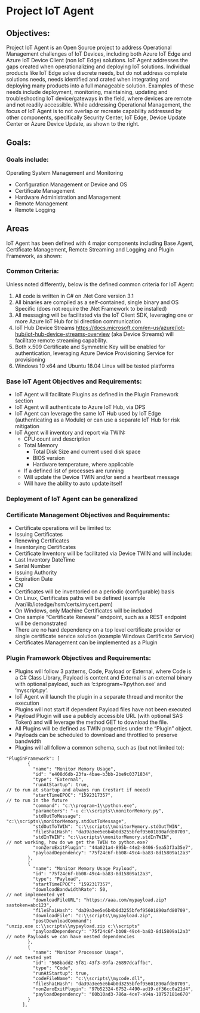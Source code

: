 # Project IoT Agent
## Objectives:
Project IoT Agent is an Open Source project to address Operational Management challenges of IoT Devices, including both Azure IoT Edge and Azure IoT Device Client (non IoT Edge) solutions.  IoT Agent addresses the gaps created when operationalizing and deploying IoT solutions.  Individual products like IoT Edge solve discrete needs, but do not address complete solutions needs, needs identified and crated when integrating and deploying many products into a full manageable solution.  Examples of these needs include deployment, monitoring, maintaining, updating and troubleshooting IoT device/gateways in the field, where devices are remote and not readily accessible.
While addressing Operational Management, the focus of IoT Agent is to not overlap or recreate capability addressed by other components, specifically Security Center, IoT Edge, Device Update Center or Azure Device Update, as shown to the right.
## Goals:
### Goals include:
Operating System Management and Monitoring
* Configuration Management or Device and OS
* Certificate Management
* Hardware Administration and Management
* Remote Management
* Remote Logging

## Areas
IoT Agent has been defined with 4 major components including Base Agent, Certificate Management, Remote Streaming and Logging and Plugin Framework, as shown:
 
### Common Criteria:
Unless noted differently, below is the defined common criteria for IoT Agent:
1. All code is written in C# on .Net Core version 3.1
2. All binaries are compiled as a self-contained, single binary and OS Specific (does not require the .Net Framework to be installed)
3. All messaging will be facilitated via the IoT Client SDK, leveraging one or more Azure IoT Hub for bi direction communication
4. IoT Hub Device Streams https://docs.microsoft.com/en-us/azure/iot-hub/iot-hub-device-streams-overview (aka Device Streams) will facilitate remote streaming capability.
5. Both x.509 Certificate and Symmetric Key will be enabled for authentication, leveraging Azure Device Provisioning Service for provisioning
6. Windows 10 x64 and Ubuntu 18.04 Linux will be tested platforms

### Base IoT Agent Objectives and Requirements:
* IoT Agent will facilitate Plugins as defined in the Plugin Framework section
* IoT Agent will authenticate to Azure IoT Hub, via DPS
* IoT Agent can leverage the same IoT Hub used by IoT Edge (authenticating as a Module) or can use a separate IoT Hub for risk mitigation
* IoT Agent will inventory and report via TWIN:
  * CPU count and description
   * Total Memory
	 * Total Disk Size and current used disk space
	 * BIOS version
	 * Hardware temperature, where applicable
  * If a defined list of processes are running
  * Will update the Device TWIN and/or send a heartbeat message
  * Will have the ability to auto update itself
### Deployment of IoT Agent can be generalized
### Certificate Management Objectives and Requirements:
 * Certificate operations will be limited to:
  * Issuing Certificates
  * Renewing Certificates
  * Inventorying Certificates
 * Certificate Inventory will be facilitated via Device TWIN and will include:
  * Last Inventory DateTime
  * Serial Number
  * Issuing Authority
  * Expiration Date
  * CN
 * Certificates will be inventoried on a periodic (configurable) basis
 * On Linux, Certificates paths will be defined (example /var/lib/iotedge/hsm/certs/mycert.pem)
 * On Windows, only Machine Certificates will be included
 * One sample “Certificate Renewal” endpoint, such as a REST endpoint will be demonstrated
 * There are no hard dependency on a top level certificate provider or single certificate service solution (example Windows Certificate Service)
 * Certificates Management can be implemented as a Plugin
### Plugin Framework Objectives and Requirements:
 * Plugins will follow 3 patterns, Code, Payload or External, where Code is a C# Class Library, Payload is content and External is an external binary with optional payload, such as ‘c:\program~1\python.exe’ and ‘myscript.py’.
 * IoT Agent will launch the plugin in a separate thread and monitor the execution
 * Plugins will not start if dependent Payload files have not been executed
 * Payload Plugin will use a publicly accessible URL (with optional SAS Token) and will leverage the method GET to download the file.
 * All Plugins will be defined as TWIN properties under the “Plugin” object.
 * Payloads can be scheduled to download and throttled to preserve bandwidth
 * Plugins will all follow a common schema, such as (but not limited to):
```
"PluginFramework": [
        {
          "name": "Monitor Memory Usage",
          "id": "e408d6db-23fa-4bae-b3bb-2be9c0371834",
          "type": "External",
          "runAtStartup": true,                                                                  // to run at startup and always run (restart if neeed)
          "startTimeEPOC": "1592317357",                                                         // to run in the future
          "command": "c:\\program~1\\python.exe",
          "parameters": "-u c:\\scripts\\monitorMemory.py",
          "stdOutToMessage": "c:\\scripts\\monitorMemory.stdOutToMessage",                      
          "stdOutToTWIN": "c:\\scripts\\monitorMemory.stdOutTWIN",                              
          "fileSha1Hash": "da39a3ee5e6b4b0d3255bfef95601890afd80709",
          "stdInTWIN": "c:\\scripts\\monitorMemory.stdInTWIN",                                  // not working, how do we get the TWIN to python.exe?  
          "nonZeroExitPlugin": "44a021a4-895b-44e2-8406-5ea53f3a35e7",                          
          "payloadDependency": "75f24c6f-bb08-49c4-ba83-8d15809a12a3"
        },
        {
          "name": "Monitor Memory Usage Payload",
          "id": "75f24c6f-bb08-49c4-ba83-8d15809a12a3",
          "type": "Payload",
          "startTimeEPOC": "1592317357",
          "downloadBandwidthRate": 50,                                                          // not implemented yet
          "downloadFileURL": "https://aaa.com/mypayload.zip?sastoken=abc123",
          "fileSha1Hash": "da39a3ee5e6b4b0d3255bfef95601890afd80709",
          "downloadFile": "c:\\scripts\\mypayload.zip",
          "postDownloadCommand": "unzip.exe c:\\scripts\\mypayload.zip c:\\scripts"
          "payloadDependency": "75f24c6f-bb08-49c4-ba83-8d15809a12a3"                           // note Payloads we can have nested dependencies
        },
        {
          "name": "Monitor Processor Usage",                                                    // not tested yet
          "id": "568badd2-5f81-43f3-89fa-26897dcaffbc",
          "type": "Code",
          "runAtStartup": true,
          "codeFileName": "c:\\scripts\\mycode.dll",
          "fileSha1Hash": "da39a3ee5e6b4b0d3255bfef95601890afd80709",
          "nonZeroExitPlugin": "97b52324-6752-4490-ad19-df36cc0a21d4",
          "payloadDependency": "60b10ad3-786a-4ce7-a94a-10757181e670"
        }
      ],
```
